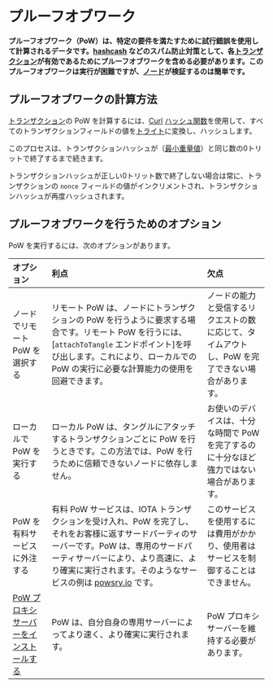 # プルーフオブワーク
<!-- # Proof of work -->

**プルーフオブワーク（PoW）は、特定の要件を満たすために試行錯誤を使用して計算されるデータです。[hashcash](https://en.wikipedia.org/wiki/Hashcash) などのスパム防止対策として、各[トランザクション](../transactions/transactions.md)が有効であるためにプルーフオブワークを含める必要があります。このプルーフオブワークは実行が困難ですが、[ノード](../network/nodes.md)が検証するのは簡単です。**
<!-- **A proof of work (PoW) is a piece of data that is calculated using trial and error to meet certain requirements. As a spam prevention measure such as [hashcash](https://en.wikipedia.org/wiki/Hashcash), each [transaction](../transactions/transactions.md) must include a proof of work to be valid. This proof of work is difficult to do, but easy for [nodes](../network/nodes.md) to validate.** -->

## プルーフオブワークの計算方法
<!-- ## How proof of work is calculated -->

[トランザクション](../transactions/transactions.md)の PoW を計算するには、[Curl](https://github.com/iotaledger?utf8=%E2%9C%93&q=curl&type=&language=) [ハッシュ関数](https://en.wikipedia.org/wiki/Hash_function)を使用して、すべてのトランザクションフィールドの値を[トライト](../introduction/ternary.md)に変換し、ハッシュします。
<!-- To calculate the PoW for a [transaction](../transactions/transactions.md), the values of all the transaction fields are converted to [trits](../introduction/ternary.md) and hashed, using the [Curl](https://github.com/iotaledger?utf8=%E2%9C%93&q=curl&type=&language=) [hash function](https://en.wikipedia.org/wiki/Hash_function). -->

このプロセスは、トランザクションハッシュが（[最小重量値](root://getting-started/0.1/transactions/proof-of-work.md#minimum-weight-magnitude)）と同じ数の0トリットで終了するまで続きます。
<!-- This process continues until the transaction hash ends in the same number of 0 trits as the ([minimum weight magnitude](root://getting-started/0.1/transactions/proof-of-work.md#minimum-weight-magnitude)). -->

トランザクションハッシュが正しい0トリット数で終了しない場合は常に、トランザクションの `nonce` フィールドの値がインクリメントされ、トランザクションハッシュが再度ハッシュされます。
<!-- Whenever the transaction hash doesn't end in the correct number of 0 trits, the value of the transaction's `nonce` field is incremented and the transaction hash is hashed again. -->

## プルーフオブワークを行うためのオプション
<!-- ## Options for doing proof of work -->

PoW を実行するには、次のオプションがあります。
<!-- You have the following options for doing PoW. -->

|**オプション**|**利点**|**欠点**|
|:-------|:---------|:------------|
|ノードでリモート PoW を選択する|リモート PoW は、ノードにトランザクションの PoW を行うように要求する場合です。リモート PoW を行うには、[`attachToTangle` エンドポイント]を呼び出します。これにより、ローカルでの PoW の実行に必要な計算能力の使用を回避できます。|ノードの能力と受信するリクエストの数に応じて、タイムアウトし、PoW を完了できない場合があります。|
|ローカルで PoW を実行する|ローカル PoW は、タングルにアタッチするトランザクションごとに PoW を行うときです。この方法では、PoW を行うために信頼できないノードに依存しません。|お使いのデバイスは、十分な時間で PoW を完了するのに十分なほど強力ではない場合があります。|
|PoW を有料サービスに外注する|有料 PoW サービスは、IOTA トランザクションを受け入れ、PoW を完了し、それをお客様に返すサードパーティのサーバーです。PoW は、専用のサードパーティサーバーにより、より高速に、より確実に実行されます。そのようなサービスの例は [powsrv.io](https://powsrv.io/#quickstart) です。|このサービスを使用するには費用がかかり、使用者はサービスを制御することはできません。|
|[PoW プロキシサーバーをインストールする](root://node-software/0.1/iri/how-to-guides/install-a-pow-proxy.md)|PoW は、自分自身の専用サーバーによってより速く、より確実に実行されます。|PoW プロキシサーバーを維持する必要があります。|

<!-- |**Option**|**Advantages**|**Disadvantages**| -->
<!-- |:-------|:---------|:------------| -->
<!-- |Choose remote PoW on a node|Remote PoW is when you ask a node to do PoW for a transaction. You do this by calling the [`attachToTangle` endpoint](root://node-software/0.1/iri/references/api-reference.md#attachToTangle). This way, you can avoid using the computational power needed to do PoW.|Depending on how powerful the node is and how many requests it receives, it may time out and not complete the PoW | -->
<!-- |Do local PoW|Local PoW is when you do PoW for each transaction that you want to attach to the Tangle. This way, you aren't reliant on unreliable nodes to do PoW.|Your device may not be powerful enough to complete PoW in a satisfactory amount of time| -->
<!-- |Outsource PoW to a paid service|A paid PoW service is a third-party server that accepts IOTA transactions, completes PoW and returns it to you. PoW is done faster more more reliably by a dedicated third-party server. An example of such a service is [powsrv.io](https://powsrv.io/#quickstart)|It costs money to use the service and you don't have control over it| -->
<!-- |[Install a PoW proxy server](root://node-software/0.1/iri/how-to-guides/install-a-pow-proxy.md)|PoW is done faster and more reliably by your own dedicated server|You need to maintain the PoW proxy server| -->
